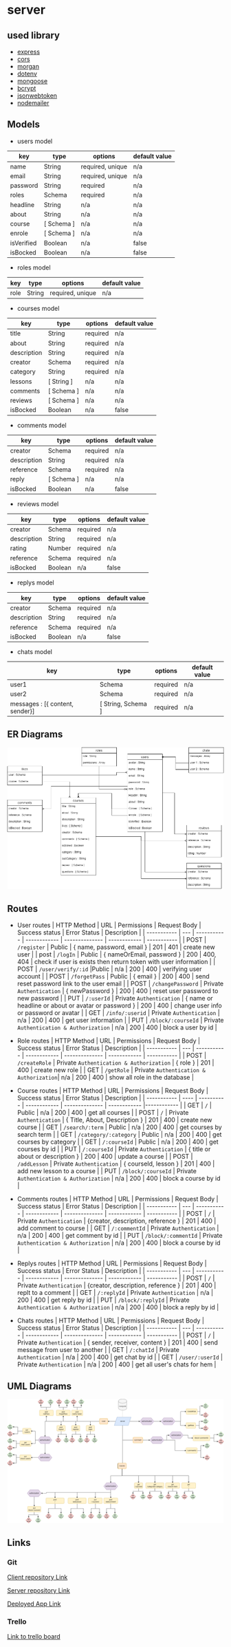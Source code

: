 # server

## used library

- [express](https://www.npmjs.com/package/express)
- [cors](https://www.npmjs.com/package/cors)
- [morgan](https://www.npmjs.com/package/morgan)
- [dotenv](https://www.npmjs.com/package/dotenv)
- [mongoose](https://www.npmjs.com/package//mongoose)
- [bcrypt](https://www.npmjs.com/package/bcryptjs)
- [jsonwebtoken](https://www.npmjs.com/package/jsonwebtoken)
- [nodemailer](https://www.npmjs.com/package/nodemailer)

## Models

- users model

| key        | type                | options          | default value |
| ---------- | ------------------- | ---------------- | ------------- |
| name       | String              | required, unique | n/a           |
| email      | String              | required, unique | n/a           |
| password   | String              | required         | n/a           |
| roles      | Schema <Roles>      | required         | n/a           |
| headline   | String              | n/a              | n/a           |
| about      | String              | n/a              | n/a           |
| course     | [ Schema <Course> ] | n/a              | n/a           |
| enrole     | [ Schema <Course> ] | n/a              | n/a           |
| isVerified | Boolean             | n/a              | false         |
| isBocked   | Boolean             | n/a              | false         |

- roles model

| key  | type   | options          | default value |
| ---- | ------ | ---------------- | ------------- |
| role | String | required, unique | n/a           |

- courses model

| key         | type                 | options  | default value |
| ----------- | -------------------- | -------- | ------------- |
| title       | String               | required | n/a           |
| about       | String               | required | n/a           |
| description | String               | required | n/a           |
| creator     | Schema <Users>        | required | n/a           |
| category    | String               | required | n/a           |
| lessons     | [ String ]           | n/a      | n/a           |
| comments    | [ Schema <Comments> ] | n/a      | n/a           |
| reviews     | [ Schema <Reviews> ]  | n/a      | n/a           |
| isBocked    | Boolean              | n/a      | false         |

- comments model

| key         | type               | options  | default value |
| ----------- | ------------------ | -------- | ------------- |
| creator     | Schema <Users>      | required | n/a           |
| description | String             | required | n/a           |
| reference   | Schema <Courses>    | required | n/a           |
| reply       | [ Schema <Replys> ] | n/a      | n/a           |
| isBocked    | Boolean            | n/a      | false         |

- reviews model

| key         | type            | options  | default value |
| ----------- | --------------- | -------- | ------------- |
| creator     | Schema <Users>   | required | n/a           |
| description | String          | required | n/a           |
| rating      | Number          | required | n/a           |
| reference   | Schema <Courses> | required | n/a           |
| isBocked    | Boolean         | n/a      | false         |

- replys model

| key         | type              | options  | default value |
| ----------- | ----------------- | -------- | ------------- |
| creator     | Schema <Users>     | required | n/a           |
| description | String            | required | n/a           |
| reference   | Schema <Comments> | required | n/a           |
| isBocked    | Boolean           | n/a      | false         |

- chats model

| key                             | type                       | options  | default value |
| ------------------------------- | -------------------------- | -------- | ------------- |
| user1                           | Schema <Users>             | required | n/a           |
| user2                           | Schema <Users>             | required | n/a           |
| messages : [{ content, sender}] | [ String, Schema <Users> ] | required | n/a           |

## ER Diagrams

 <img src="./ER-digram.drawio.png" alt="ER Diagram" />

## Routes

- User routes
  | HTTP Method | URL | Permissions | Request Body | Success status | Error Status | Description |
  | ----------- | --- | ----------- | ------------ | -------------- | ------------ | ----------- |
  | POST | `/register` | Public | { name, password, email } | 201 | 401 | create new user |
  | post | `/logIn` | Public | { nameOrEmail, password } | 200 | 400, 404 | check if user is exists then return token with user information |
  | POST | `/user/verify/:id` |Public | n/a | 200 | 400 | verifying user account |
  | POST | `/forgetPass` | Public | { email } | 200 | 400 | send reset password link to the user email |
  | POST | `/changePassword` | Private `Authentication` | { newPassword } | 200 | 400 | reset user password to new password |
  | PUT | `/:userId` | Private `Authentication` | { name or headline or about or avatar or password } | 200 | 400 | change user info or password or avatar |
  | GET | `/info/:userid` | Private `Authentication` | n/a | 200 | 400 | get user information |
  | PUT | `/block/:courseId` | Private `Authentication & Authorization` | n/a | 200 | 400 | block a user by id |

- Role routes
  | HTTP Method | URL | Permissions | Request Body | Success status | Error Status | Description |
  | ----------- | --- | ----------- | ------------ | -------------- | ------------ | ----------- |
  | POST | `/createRole` | Private `Authentication & Authorization` | { role } | 201 | 400 | create new role |
  | GET | `/getRole` | Private `Authentication & Authorization`| n/a | 200 | 400 | show all role in the database |

- Course routes
  | HTTP Method | URL | Permissions | Request Body | Success status | Error Status | Description |
  | ----------- | ---- | ---------- | ------------ | -------------- | ------------ |------------ |
  | GET | `/` | Public | n/a | 200 | 400 | get all courses |
  | POST | `/` | Private `Authentication` | { Title, About, Description } | 201 | 400 | create new course |
  | GET | `/search/:term` | Public | n/a | 200 | 400 | get courses by search term |
  | GET | `/category/:category` | Public | n/a | 200 | 400 | get courses by category |
  | GET | `/:courseId` | Public | n/a | 200 | 400 | get courses by id |
  | PUT | `/:courseId` | Private `Authentication` | { title or about or description } | 200 | 400 | update a course |
  | POST | `/addLesson` | Private `Authentication` | { courseId, lesson } | 201 | 400 | add new lesson to a course |
  | PUT | `/block/:courseId` | Private `Authentication & Authorization` | n/a | 200 | 400 | block a course by id |

- Comments routes
  | HTTP Method | URL | Permissions | Request Body | Success status | Error Status | Description |
  | ----------- | --- | ----------- | ------------ | -------------- | ------------ | ----------- |
  | POST | `/` | Private `Authentication` | {creator, description, reference } | 201 | 400 | add comment to course |
  | GET | `/:commentId` | Private `Authentication` | n/a | 200 | 400 | get comment by id |
  | PUT | `/block/:commentId` | Private `Authentication & Authorization` | n/a | 200 | 400 | block a course by id |

- Replys routes
  | HTTP Method | URL | Permissions | Request Body | Success status | Error Status | Description |
  | ----------- | --- | ----------- | ------------ | -------------- | ------------ | ----------- |
  | POST | `/` | Private `Authentication` | {creator, description, reference } | 201 | 400 | replt to a comment |
  | GET | `/:replyId` | Private `Authentication` | n/a | 200 | 400 | get reply by id |
  | PUT | `/block/:replyId` | Private `Authentication & Authorization` | n/a | 200 | 400 | block a reply by id |

- Chats routes
  | HTTP Method | URL | Permissions | Request Body | Success status | Error Status | Description |
  | ----------- | --- | ----------- | ------------ | -------------- | ------------ | ----------- |
  | POST | `/` | Private `Authentication` | { sender, receiver, content } | 201 | 400 | send message from user to another |
  | GET | `/:chatId` | Private `Authentication` | n/a | 200 | 400 | get chat by id |
  | GET | `/user/:userId` | Private `Authentication` | n/a | 200 | 400 | get all user's chats for hem |

## UML Diagrams

 <img src="./server-UML.drawio.png" alt="UML Diagram" />

## Links

### Git

[Client repository Link](https://github.com/MB-Project-Mohammed-Almuziny/client)

[Server repository Link](https://github.com/MB-Project-Mohammed-Almuziny/server)

[Deployed App Link](http://heroku.com/)

### Trello

[Link to trello board](https://trello.com/mbprojectmohammedalmuziny)
